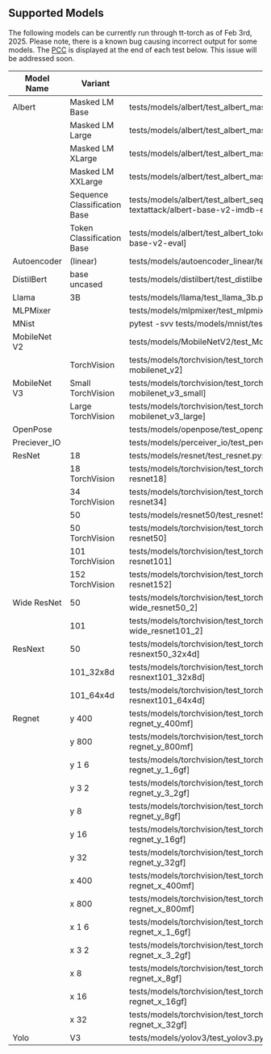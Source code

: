 
## Supported Models
The following models can be currently run through tt-torch as of Feb 3rd, 2025. Please note, there is a known bug causing incorrect output for some models. The [PCC](https://en.wikipedia.org/wiki/Pearson_correlation_coefficient) is displayed at the end of each test below. This issue will be addressed soon.

| Model Name | Variant | Pytest Command |
| ---------- | ------- | -------------- |
| Albert | Masked LM Base | tests/models/albert/test_albert_masked_lm.py::test_albert_masked_lm[full-albert/albert-base-v2-eval] |
| | Masked LM Large | tests/models/albert/test_albert_masked_lm.py::test_albert_masked_lm[full-albert/albert-large-v2-eval] |
| | Masked LM XLarge | tests/models/albert/test_albert_masked_lm.py::test_albert_masked_lm[full-albert/albert-xlarge-v2-eval] |
| | Masked LM XXLarge | tests/models/albert/test_albert_masked_lm.py::test_albert_masked_lm[full-albert/albert-xxlarge-v2-eval] |
| | Sequence Classification Base | tests/models/albert/test_albert_sequence_classification.py::test_albert_sequence_classification[full-textattack/albert-base-v2-imdb-eval] |
| | Token Classification Base | tests/models/albert/test_albert_token_classification.py::test_albert_token_classification[full-albert/albert-base-v2-eval] |
| Autoencoder | (linear) | tests/models/autoencoder_linear/test_autoencoder_linear.py::test_autoencoder_linear[full-eval] |
| DistilBert | base uncased | tests/models/distilbert/test_distilbert.py::test_distilbert[full-distilbert-base-uncased-eval] |
| Llama | 3B | tests/models/llama/test_llama_3b.py::test_llama_3b[full-meta-llama/Llama-3.2-3B-eval] |
| MLPMixer || tests/models/mlpmixer/test_mlpmixer.py::test_mlpmixer[full-eval] |
| MNist || pytest -svv tests/models/mnist/test_mnist.py::test_mnist_train[full-eval-single_device] |
| MobileNet V2 || tests/models/MobileNetV2/test_MobileNetV2.py::test_MobileNetV2[full-eval] |
|| TorchVision | tests/models/torchvision/test_torchvision_image_classification.py::test_torchvision_image_classification[full-mobilenet_v2] |
| MobileNet V3 | Small TorchVision | tests/models/torchvision/test_torchvision_image_classification.py::test_torchvision_image_classification[full-mobilenet_v3_small] |
|| Large TorchVision | tests/models/torchvision/test_torchvision_image_classification.py::test_torchvision_image_classification[full-mobilenet_v3_large] |
| OpenPose || tests/models/openpose/test_openpose_v2.py::test_openpose_v2[full-eval] |
| Preciever_IO || tests/models/perceiver_io/test_perceiver_io.py::test_perceiver_io[full-eval] |
| ResNet | 18 | tests/models/resnet/test_resnet.py::test_resnet[full-eval-single_device] |
|| 18 TorchVision | tests/models/torchvision/test_torchvision_image_classification.py::test_torchvision_image_classification[full-resnet18] |
|| 34 TorchVision | tests/models/torchvision/test_torchvision_image_classification.py::test_torchvision_image_classification[full-resnet34] |
||  50 | tests/models/resnet50/test_resnet50.py::test_resnet[full-eval-single_device] |
|| 50 TorchVision | tests/models/torchvision/test_torchvision_image_classification.py::test_torchvision_image_classification[full-resnet50] |
|| 101 TorchVision | tests/models/torchvision/test_torchvision_image_classification.py::test_torchvision_image_classification[full-resnet101] |
|| 152 TorchVision | tests/models/torchvision/test_torchvision_image_classification.py::test_torchvision_image_classification[full-resnet152] |
| Wide ResNet | 50 | tests/models/torchvision/test_torchvision_image_classification.py::test_torchvision_image_classification[full-wide_resnet50_2] |
|| 101 | tests/models/torchvision/test_torchvision_image_classification.py::test_torchvision_image_classification[full-wide_resnet101_2] |
| ResNext |  50 | tests/models/torchvision/test_torchvision_image_classification.py::test_torchvision_image_classification[full-resnext50_32x4d] |
||  101_32x8d | tests/models/torchvision/test_torchvision_image_classification.py::test_torchvision_image_classification[full-resnext101_32x8d] |
||  101_64x4d | tests/models/torchvision/test_torchvision_image_classification.py::test_torchvision_image_classification[full-resnext101_64x4d] |
| Regnet | y 400 | tests/models/torchvision/test_torchvision_image_classification.py::test_torchvision_image_classification[full-regnet_y_400mf] |
|| y 800 | tests/models/torchvision/test_torchvision_image_classification.py::test_torchvision_image_classification[full-regnet_y_800mf] |
|| y 1 6 | tests/models/torchvision/test_torchvision_image_classification.py::test_torchvision_image_classification[full-regnet_y_1_6gf] |
|| y 3 2 | tests/models/torchvision/test_torchvision_image_classification.py::test_torchvision_image_classification[full-regnet_y_3_2gf] |
|| y 8 | tests/models/torchvision/test_torchvision_image_classification.py::test_torchvision_image_classification[full-regnet_y_8gf] |
|| y 16 | tests/models/torchvision/test_torchvision_image_classification.py::test_torchvision_image_classification[full-regnet_y_16gf] |
|| y 32 | tests/models/torchvision/test_torchvision_image_classification.py::test_torchvision_image_classification[full-regnet_y_32gf] |
|| x 400 | tests/models/torchvision/test_torchvision_image_classification.py::test_torchvision_image_classification[full-regnet_x_400mf] |
|| x 800 | tests/models/torchvision/test_torchvision_image_classification.py::test_torchvision_image_classification[full-regnet_x_800mf] |
|| x 1 6 | tests/models/torchvision/test_torchvision_image_classification.py::test_torchvision_image_classification[full-regnet_x_1_6gf] |
|| x 3 2 | tests/models/torchvision/test_torchvision_image_classification.py::test_torchvision_image_classification[full-regnet_x_3_2gf] |
|| x 8 | tests/models/torchvision/test_torchvision_image_classification.py::test_torchvision_image_classification[full-regnet_x_8gf] |
|| x 16 | tests/models/torchvision/test_torchvision_image_classification.py::test_torchvision_image_classification[full-regnet_x_16gf] |
|| x 32 | tests/models/torchvision/test_torchvision_image_classification.py::test_torchvision_image_classification[full-regnet_x_32gf] |
| Yolo | V3 | tests/models/yolov3/test_yolov3.py::test_yolov3[full-eval] |
